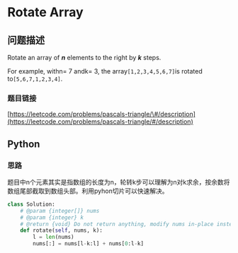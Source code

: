 # Rotate Array

## 问题描述

Rotate an array of _**n**_ elements to the right by _**k**_ steps.

For example, withn= 7 andk= 3, the array`[1,2,3,4,5,6,7]`is rotated to`[5,6,7,1,2,3,4]`.

### 题目链接

[https://leetcode.com/problems/pascals-triangle/\#/description](https://leetcode.com/problems/pascals-triangle/#/description)

## Python

### 思路

题目中n个元素其实是指数组的长度为n，轮转k步可以理解为n对k求余，按余数将数组尾部截取到数组头部。利用pyhon切片可以快速解决。

```python
class Solution:
    # @param {integer[]} nums
    # @param {integer} k
    # @return {void} Do not return anything, modify nums in-place instead.
    def rotate(self, nums, k):
        l = len(nums)
        nums[:] = nums[l-k:l] + nums[0:l-k]
```

